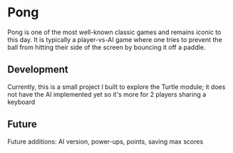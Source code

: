 # Pong

Pong is one of the most well-known classic games and remains iconic to this day. It is typically a player-vs-AI game where one tries to prevent the ball from hitting their side of the screen by bouncing it off a paddle.

## Development

Currently, this is a small project I built to explore the Turtle module; it does not have the AI implemented yet so it's more for 2 players sharing a keyboard

## Future

Future additions: AI version, power-ups, points, saving max scores
